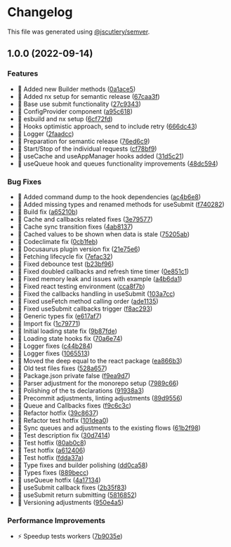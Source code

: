 # Changelog

This file was generated using [@jscutlery/semver](https://github.com/jscutlery/semver).

## 1.0.0 (2022-09-14)


### Features

* 🎸 Added new Builder methods ([0a1ace5](https://github.com/BetterTyped/hyper-fetch/commit/0a1ace5ad9fdb79bb9d20e3372d0036f2b164017))
* 🎸 Added nx setup for semantic release ([67caa3f](https://github.com/BetterTyped/hyper-fetch/commit/67caa3f34570a58544ba64fbc3e518c89270e37c))
* 🎸 Base use submit functionality ([27c9343](https://github.com/BetterTyped/hyper-fetch/commit/27c9343d646600a70d91c1b6a68c332819a84124))
* 🎸 ConfigProvider component ([a95c618](https://github.com/BetterTyped/hyper-fetch/commit/a95c618a9ea501857cb8b00d7aa1e43e2019c8d2))
* 🎸 esbuild and nx setup ([6cf72fd](https://github.com/BetterTyped/hyper-fetch/commit/6cf72fdd9d777cbb8666a0752d1028b3c98e0e26))
* 🎸 Hooks optimistic approach, send to include retry ([666dc43](https://github.com/BetterTyped/hyper-fetch/commit/666dc432f8a6d5b27c8a82b837d24c379e4a2c5c))
* 🎸 Logger ([2faadcc](https://github.com/BetterTyped/hyper-fetch/commit/2faadcce94abb94028d91d798df5462111892fc0))
* 🎸 Preparation for semantic release ([76ed6c9](https://github.com/BetterTyped/hyper-fetch/commit/76ed6c9539d3a5b5f1a91628423cbdba83ba53ca))
* 🎸 Start/Stop of the individual requests ([cf78bf9](https://github.com/BetterTyped/hyper-fetch/commit/cf78bf9c23f23396a1711fe4027b94cb991f5dd0))
* 🎸 useCache and useAppManager hooks added ([31d5c21](https://github.com/BetterTyped/hyper-fetch/commit/31d5c21195677fd2bd102c8b7bad63d39daba466))
* 🎸 useQueue hook and queues functionality improvements ([48dc594](https://github.com/BetterTyped/hyper-fetch/commit/48dc594c98236cd281ccd0f378eb019383864ae0))


### Bug Fixes

* 🐛 Added command dump to the hook dependencies ([ac4b6e8](https://github.com/BetterTyped/hyper-fetch/commit/ac4b6e8dfe3f83613947e0c57190b9df632a7752))
* 🐛 Added missing types and renamed methods for useSubmit ([f740282](https://github.com/BetterTyped/hyper-fetch/commit/f740282ca4282855ff073ee3181379a2895c5482))
* 🐛 Build fix ([a65210b](https://github.com/BetterTyped/hyper-fetch/commit/a65210b677547b17414f6a56b090a3bfb81e539e))
* 🐛 Cache and callbacks related fixes ([3e79577](https://github.com/BetterTyped/hyper-fetch/commit/3e7957766c56d78108fe4ca170bd1396f268e575))
* 🐛 Cache sync transition fixes ([4ab8137](https://github.com/BetterTyped/hyper-fetch/commit/4ab8137d16073dc0a7892534e159b27af198be58))
* 🐛 Cached values to be shown when data is stale ([75205ab](https://github.com/BetterTyped/hyper-fetch/commit/75205abf5024787797dcbf1723a9d4f681e93bcc))
* 🐛 Codeclimate fix ([0cb1feb](https://github.com/BetterTyped/hyper-fetch/commit/0cb1febb627bc324181ee24d3845a512d0efe861))
* 🐛 Docusaurus plugin version fix ([21e75e6](https://github.com/BetterTyped/hyper-fetch/commit/21e75e69da3f5f3cdd9c36d2d79134161dfad4cd))
* 🐛 Fetching lifecycle fix ([7efac32](https://github.com/BetterTyped/hyper-fetch/commit/7efac3234e1c8532bbf38a3b97445c27c1f7fd34))
* 🐛 Fixed debounce test ([b23bf96](https://github.com/BetterTyped/hyper-fetch/commit/b23bf96e468540a12f130ae3873d1aa5979d73b5))
* 🐛 Fixed doubled callbacks and refresh time timer ([0e851c1](https://github.com/BetterTyped/hyper-fetch/commit/0e851c10cf1185c9e09dbf8cf5189784ed637861))
* 🐛 Fixed memory leak and issues with example ([a4b6da1](https://github.com/BetterTyped/hyper-fetch/commit/a4b6da1a1b1df6ad542e3491b9254005a07ffd36))
* 🐛 Fixed react testing environment ([cca8f7b](https://github.com/BetterTyped/hyper-fetch/commit/cca8f7b80337c6829001b4247c5a3da9171558a2))
* 🐛 Fixed the callbacks handling in useSubmit ([103a7cc](https://github.com/BetterTyped/hyper-fetch/commit/103a7cc613faac381bf18475a79e568117171d08))
* 🐛 Fixed useFetch method calling order ([ade1135](https://github.com/BetterTyped/hyper-fetch/commit/ade1135b55688661abe37d74ce3b9a42aecb60e4))
* 🐛 Fixed useSubmit callbacks trigger ([f8ac293](https://github.com/BetterTyped/hyper-fetch/commit/f8ac293234e693c70f135f5fa7849af671b9f5b5))
* 🐛 Generic types fix ([e617af7](https://github.com/BetterTyped/hyper-fetch/commit/e617af7e7280a75d1b6a0cacd409566a1fd86d84))
* 🐛 Import fix ([1c79771](https://github.com/BetterTyped/hyper-fetch/commit/1c79771a23d5fba858c1fa8896a9b97debd1cc8f))
* 🐛 Initial loading state fix ([9b87fde](https://github.com/BetterTyped/hyper-fetch/commit/9b87fde81f66b5a6d053dfc71b3e10b3a678997a))
* 🐛 Loading state hooks fix ([70a6e74](https://github.com/BetterTyped/hyper-fetch/commit/70a6e745f6c5810cd870601b1722719dddb36d53))
* 🐛 Logger fixes ([c44b284](https://github.com/BetterTyped/hyper-fetch/commit/c44b284b0ebb04a9a3c7bfe0677a5cb3aa0713bd))
* 🐛 Logger fixes ([1065513](https://github.com/BetterTyped/hyper-fetch/commit/10655135d29a89ad69fc3a81e96710cb4c71fd97))
* 🐛 Moved the deep equal to the react package ([ea866b3](https://github.com/BetterTyped/hyper-fetch/commit/ea866b3547185175d675a5d0a152304518d08613))
* 🐛 Old test files fixes ([528a657](https://github.com/BetterTyped/hyper-fetch/commit/528a6575b1d6825fc9dcef679262cec7f0c046f4))
* 🐛 Package.json private false ([f9ea9d7](https://github.com/BetterTyped/hyper-fetch/commit/f9ea9d7bce45fa3f79500bd88aa10e447af17857))
* 🐛 Parser adjustment for the monorepo setup ([7989c66](https://github.com/BetterTyped/hyper-fetch/commit/7989c66ca51b916b3637b8f4e488e6f8a128aee4))
* 🐛 Polishing of the ts declarations ([91938a3](https://github.com/BetterTyped/hyper-fetch/commit/91938a388f0ed5411f82415dd7615709fa8ca12d))
* 🐛 Precommit adjustments, linting adjustments ([89d9556](https://github.com/BetterTyped/hyper-fetch/commit/89d9556af98f58a712751bde64588bcbd560c3b4))
* 🐛 Queue and Callbacks fixes ([f9c6c3c](https://github.com/BetterTyped/hyper-fetch/commit/f9c6c3c387847873b6d74663c18fdf15d10dab9f))
* 🐛 Refactor hotfix ([39c8637](https://github.com/BetterTyped/hyper-fetch/commit/39c8637a5a6b8eaa0823849609caaa31c7d538e6))
* 🐛 Refactor test hotfix ([101dea0](https://github.com/BetterTyped/hyper-fetch/commit/101dea0af072dd92a4c871e1350fdfd623ae0716))
* 🐛 Sync queues and adjustments to the existing flows ([61b2f98](https://github.com/BetterTyped/hyper-fetch/commit/61b2f986bc1392f1e6591a0de284320346fb160e))
* 🐛 Test description fix ([30d7414](https://github.com/BetterTyped/hyper-fetch/commit/30d7414ea4a1023fce2e2e2b021f752ea3b32862))
* 🐛 Test hotfix ([80ab0c8](https://github.com/BetterTyped/hyper-fetch/commit/80ab0c874c51ed52b9f77b3a3b0704b037be9577))
* 🐛 Test hotfix ([a612406](https://github.com/BetterTyped/hyper-fetch/commit/a612406c6b4f60eb322a2b7675d394f669e37f21))
* 🐛 Test hotfix ([fdda37a](https://github.com/BetterTyped/hyper-fetch/commit/fdda37a6ea29e2f07fd6579af9127c275edb4e20))
* 🐛 Type fixes and builder polishing ([dd0ca58](https://github.com/BetterTyped/hyper-fetch/commit/dd0ca5807ffc5bc59ebbf120293c931cb47f2fe1))
* 🐛 Types fixes ([889becc](https://github.com/BetterTyped/hyper-fetch/commit/889becc1fbda8741072f65101f67caebd2fe8670))
* 🐛 useQueue hotfix ([4a17134](https://github.com/BetterTyped/hyper-fetch/commit/4a17134fcd2bed6a16eba2adc6d7b3456c1e88c0))
* 🐛 useSubmit callback fixes ([2b35f83](https://github.com/BetterTyped/hyper-fetch/commit/2b35f83896fede16d6b7fe9b8f8d9fdeeb06f53c))
* 🐛 useSubmit return submitting ([5816852](https://github.com/BetterTyped/hyper-fetch/commit/58168528c8245d95817b95697a3348960d816f11))
* 🐛 Versioning adjustments ([950e4a5](https://github.com/BetterTyped/hyper-fetch/commit/950e4a5bd5baa6bd45817a9bf09a64d72270d44b))


### Performance Improvements

* ⚡️ Speedup tests workers ([7b9035e](https://github.com/BetterTyped/hyper-fetch/commit/7b9035e7064bc272f10cfefe457f6583fe713e00))
